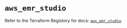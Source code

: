 # `aws_emr_studio`

Refer to the Terraform Registory for docs: [`aws_emr_studio`](https://registry.terraform.io/providers/hashicorp/aws/4.66.0/docs/resources/emr_studio).
